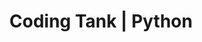 ---
title:  "Coding Tank | Python"
institution: "Let's Code"
tech: "python"
permalink: /certificates/letscode-certificado-Micaelle Oliveira De Souza-Coding Tank _ Python.pdf
---